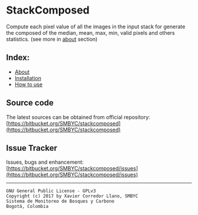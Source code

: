 # StackComposed

Compute each pixel value of all the images in the input stack for generate the composed of the median, mean, max, min, valid pixels and others statistics. (see more in [about](about.md) section)

## Index:
- [About](about.md)
- [Installation](installation.md)
- [How to use](how_to_use.md)

## Source code

The latest sources can be obtained from official repository:
[https://bitbucket.org/SMBYC/stackcomposed](https://bitbucket.org/SMBYC/stackcomposed)

## Issue Tracker

Issues, bugs and enhancement: [https://bitbucket.org/SMBYC/stackcomposed/issues](https://bitbucket.org/SMBYC/stackcomposed/issues)

***

    GNU General Public License - GPLv3
    Copyright (c) 2017 by Xavier Corredor Llano, SMBYC
    Sistema de Monitoreo de Bosques y Carbono
    Bogotá, Colombia